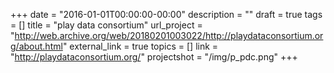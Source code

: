 +++
date = "2016-01-01T00:00:00-00:00"
description = ""
draft = true
tags = []
title = "play data consortium"
url_project = "http://web.archive.org/web/20180201003022/http://playdataconsortium.org/about.html"
external_link = true
topics = []
link = "http://playdataconsortium.org/"
projectshot = "/img/p_pdc.png"
+++
